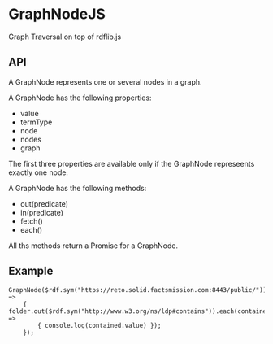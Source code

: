 # GraphNodeJS
Graph Traversal on top of rdflib.js

## API

A GraphNode represents one or several nodes in a graph. 

A GraphNode has the following properties:

- value
- termType
- node
- nodes
- graph

The first three properties are available only if the GraphNode represeents 
exactly one node.

A GraphNode has the following methods:

- out(predicate)
- in(predicate)
- fetch()
- each()

All ths methods return a Promise for a GraphNode.

## Example

```
GraphNode($rdf.sym("https://reto.solid.factsmission.com:8443/public/")).fetch().then(folder =>
    { folder.out($rdf.sym("http://www.w3.org/ns/ldp#contains")).each(contained =>
        { console.log(contained.value) });
    });
```